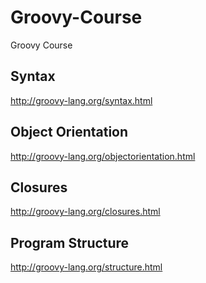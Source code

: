 # Groovy-Course
Groovy Course
## Syntax

http://groovy-lang.org/syntax.html

## Object Orientation

http://groovy-lang.org/objectorientation.html

## Closures

http://groovy-lang.org/closures.html

## Program Structure

http://groovy-lang.org/structure.html
